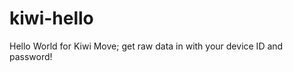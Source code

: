 kiwi-hello
==========

Hello World for Kiwi Move; get raw data in with your device ID and password!
